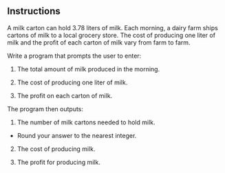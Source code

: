 ## Instructions
A milk carton can hold 3.78 liters of milk. Each morning, a dairy farm ships cartons of milk to a local grocery store. The cost of producing one liter of milk and the profit of each carton of milk vary from farm to farm. 

Write a program that prompts the user to enter:

1. The total amount of milk produced in the morning.

2. The cost of producing one liter of milk.

3. The profit on each carton of milk. 

The program then outputs:
1. The number of milk cartons needed to hold milk.
 * Round your answer to the nearest integer.

2. The cost of producing milk.

3. The profit for producing milk.

